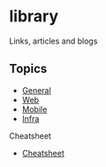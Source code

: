 # library
Links, articles and blogs


## Topics
- [General](/general.md)
- [Web](/web.md)
- [Mobile](/mobile.md)
- [Infra](/infra.md)


Cheatsheet
- [Cheatsheet](/cheatsheet.md)

